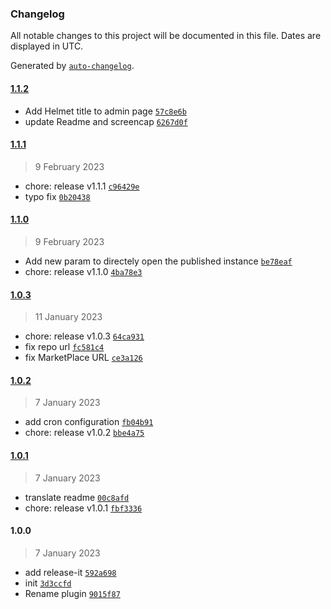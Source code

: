 ### Changelog

All notable changes to this project will be documented in this file. Dates are displayed in UTC.

Generated by [`auto-changelog`](https://github.com/CookPete/auto-changelog).

#### [1.1.2](https://github.com/NovaGaia/strapi-plugin-generic-publisher/compare/1.1.1...1.1.2)

- Add Helmet title to admin page [`57c8e6b`](https://github.com/NovaGaia/strapi-plugin-generic-publisher/commit/57c8e6bd7936a048733657f06a8d9405e2fab8b8)
- update Readme and screencap [`6267d0f`](https://github.com/NovaGaia/strapi-plugin-generic-publisher/commit/6267d0f673ca4e0738ef7341b85fd534284af86a)

#### [1.1.1](https://github.com/NovaGaia/strapi-plugin-generic-publisher/compare/1.1.0...1.1.1)

> 9 February 2023

- chore: release v1.1.1 [`c96429e`](https://github.com/NovaGaia/strapi-plugin-generic-publisher/commit/c96429ec2bf8cbf280a6fb8105b8ad93690ba3d3)
- typo fix [`0b20438`](https://github.com/NovaGaia/strapi-plugin-generic-publisher/commit/0b2043825221212244842486b914feb90abe977e)

#### [1.1.0](https://github.com/NovaGaia/strapi-plugin-generic-publisher/compare/1.0.3...1.1.0)

> 9 February 2023

- Add new param to directely open the published instance [`be78eaf`](https://github.com/NovaGaia/strapi-plugin-generic-publisher/commit/be78eaf9a664a7187113dd32c04a29d2e594cade)
- chore: release v1.1.0 [`4ba78e3`](https://github.com/NovaGaia/strapi-plugin-generic-publisher/commit/4ba78e325ba53a116201187f33cdb04b0692c103)

#### [1.0.3](https://github.com/NovaGaia/strapi-plugin-generic-publisher/compare/1.0.2...1.0.3)

> 11 January 2023

- chore: release v1.0.3 [`64ca931`](https://github.com/NovaGaia/strapi-plugin-generic-publisher/commit/64ca931a0af2fdd5b20291693bfcae1c1224e3bb)
- fix repo url [`fc581c4`](https://github.com/NovaGaia/strapi-plugin-generic-publisher/commit/fc581c41c4549e5ad8f55f893bd16b3bc151b841)
- fix MarketPlace URL [`ce3a126`](https://github.com/NovaGaia/strapi-plugin-generic-publisher/commit/ce3a12676c539c28998ed705a3c3152591e9fc10)

#### [1.0.2](https://github.com/NovaGaia/strapi-plugin-generic-publisher/compare/1.0.1...1.0.2)

> 7 January 2023

- add cron configuration [`fb04b91`](https://github.com/NovaGaia/strapi-plugin-generic-publisher/commit/fb04b91141b082b191fd79c01566c0a8ad911f54)
- chore: release v1.0.2 [`bbe4a75`](https://github.com/NovaGaia/strapi-plugin-generic-publisher/commit/bbe4a75fb1a20a0e16403b5b0edf19aa9963c1a3)

#### [1.0.1](https://github.com/NovaGaia/strapi-plugin-generic-publisher/compare/1.0.0...1.0.1)

> 7 January 2023

- translate readme [`00c8afd`](https://github.com/NovaGaia/strapi-plugin-generic-publisher/commit/00c8afdba6ea7bb805c6500420cef209ee820f00)
- chore: release v1.0.1 [`fbf3336`](https://github.com/NovaGaia/strapi-plugin-generic-publisher/commit/fbf333644a94a25b7374a52612c409988397fcb3)

#### 1.0.0

> 7 January 2023

- add release-it [`592a698`](https://github.com/NovaGaia/strapi-plugin-generic-publisher/commit/592a698977cf9410c0a0935bc88bdc9377d1db37)
- init [`3d3ccfd`](https://github.com/NovaGaia/strapi-plugin-generic-publisher/commit/3d3ccfd8501da0bf1984f2253bb00868e52ff10f)
- Rename plugin [`9015f87`](https://github.com/NovaGaia/strapi-plugin-generic-publisher/commit/9015f87d9199841df2f0102b8f310aa621161134)

